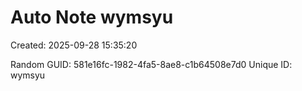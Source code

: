 ﻿# Auto Note wymsyu
Created: 2025-09-28 15:35:20

Random GUID: 581e16fc-1982-4fa5-8ae8-c1b64508e7d0
Unique ID: wymsyu

